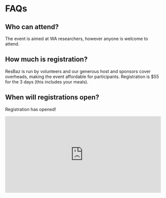 # FAQs

## Who can attend?
The event is aimed at WA researchers, however anyone is welcome to attend.

## How much is registration?
ResBaz is run by volunteers and our generous host and sponsors cover overheads, 
making the event affordable for participants. Registration is $55 for the 3 days (this includes your meals). 

## When will registrations open?
Registration has opened!
<iframe src="https://www.eventbrite.com/tickets-external?eid=58549670641&ref=etckt" frameborder="0" width="100%" height="248px" scrolling="auto"> </iframe>